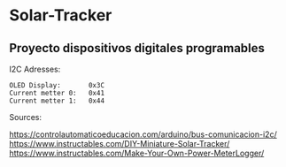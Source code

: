 # Solar-Tracker
## Proyecto dispositivos digitales programables


I2C Adresses:

    OLED Display:       0x3C
    Current metter 0:   0x41
    Current metter 1:   0x44


Sources:

https://controlautomaticoeducacion.com/arduino/bus-comunicacion-i2c/
https://www.instructables.com/DIY-Miniature-Solar-Tracker/
https://www.instructables.com/Make-Your-Own-Power-MeterLogger/
